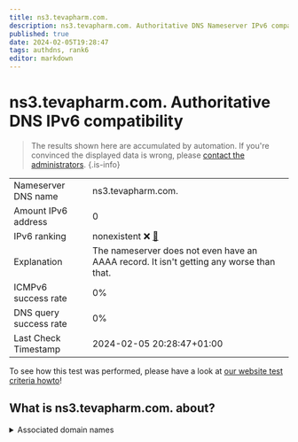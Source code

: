 ```yaml
---
title: ns3.tevapharm.com.
description: ns3.tevapharm.com. Authoritative DNS Nameserver IPv6 compatibility
published: true
date: 2024-02-05T19:28:47
tags: authdns, rank6
editor: markdown
---
```


# ns3.tevapharm.com. Authoritative DNS IPv6 compatibility

> The results shown here are accumulated by automation. If you're convinced the displayed data is wrong, please [contact the administrators](/howto/chat). 
{.is-info}




|   |   |
| - | - |
| Nameserver DNS name | ns3.tevapharm.com.
| Amount IPv6 address | 0
| IPv6 ranking | nonexistent :x: [🔗](/howto/ranking) |
| Explanation | The nameserver does not even have an AAAA record. It isn't getting any worse than that. |
| ICMPv6 success rate | 0%|
| DNS query success rate | 0% |
| Last Check Timestamp | 2024-02-05 20:28:47+01:00 |

To see how this test was performed, please have a look at [our website test criteria howto](/howto/testcriteria/authdns)!


## What is ns3.tevapharm.com. about?






<details>
<summary>Associated domain names</summary>

www.tevapharm.com

</details>
